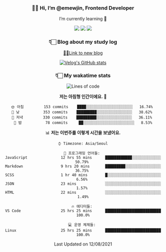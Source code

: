 <div align='center'>
  
### 👋🏻 Hi, I’m @emewjin, Frontend Developer 
I’m currently learning 🌱 
    
  <img src="https://img.shields.io/badge/javascript-F7DF1E?style=for-the-badge&logo=javascript&logoColor=black"/>
  <img src="https://img.shields.io/badge/react.js-61DAFB?style=for-the-badge&logo=react&logoColor=black"/>
    <img src="https://img.shields.io/badge/vue.js-4FC08D?style=for-the-badge&logo=vue.js&logoColor=white"/>

### 👇🏻 Blog about my study log
  [🏃🏻Link to new blog](https://emewjin.github.io/)  
  
 [![Velog's GitHub stats](https://velog-readme-stats.vercel.app/api?name=1703979&tag=javascript)](https://github.com/eungyeole/velog-readme-stats)


### 👇🏻 My wakatime stats  
  
<!--START_SECTION:waka-->
![Lines of code](https://img.shields.io/badge/%EC%A0%80%EB%8A%94%20%EC%97%AC%ED%83%9C%EA%B9%8C%EC%A7%80%20-76889%20%EC%A4%84%EC%9D%98%20%EC%BD%94%EB%93%9C%EB%A5%BC%20%EC%9E%91%EC%84%B1%ED%96%88%EC%96%B4%EC%9A%94.-blue)

**저는 아침형 인간이에요. 🐤** 

```text
🌞 아침         153 commits    ████░░░░░░░░░░░░░░░░░░░░░   16.74% 
🌆 낮　         353 commits    █████████░░░░░░░░░░░░░░░░   38.62% 
🌃 저녁         330 commits    █████████░░░░░░░░░░░░░░░░   36.11% 
🌙 밤　         78 commits     ██░░░░░░░░░░░░░░░░░░░░░░░   8.53%

```


📊 **저는 이번주를 이렇게 시간을 보냈어요.** 

```text
⌚︎ Timezone: Asia/Seoul

💬 프로그래밍 언어들: 
JavaScript               12 hrs 55 mins      ████████████░░░░░░░░░░░░░   50.79% 
Markdown                 9 hrs 20 mins       █████████░░░░░░░░░░░░░░░░   36.75% 
SCSS                     1 hr 40 mins        █░░░░░░░░░░░░░░░░░░░░░░░░   6.56% 
JSON                     23 mins             ░░░░░░░░░░░░░░░░░░░░░░░░░   1.57% 
HTML                     22 mins             ░░░░░░░░░░░░░░░░░░░░░░░░░   1.49%

🔥 에디터들: 
VS Code                  25 hrs 25 mins      █████████████████████████   100.0%

💻 운영 체제들: 
Linux                    25 hrs 25 mins      █████████████████████████   100.0%

```


 Last Updated on 12/08/2021
<!--END_SECTION:waka-->
 </div>
<!---
Emewjin/Emewjin is a ✨ special ✨ repository because its `README.md` (this file) appears on your GitHub profile.
You can click the Preview link to take a look at your changes.
--->
